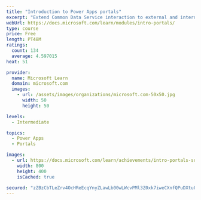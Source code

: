 ```yaml
---
title: "Introduction to Power Apps portals"
excerpt: "Extend Common Data Service interaction to external and internal audiences such as customers, partners, and employees. Use portals to set up an interactive, web-based sales, services, support, and social engagement application platform to connect with customers, engage with communities, manage site content, and empower your channel partners. Empower anyone inside or outside your organization to interact with Common Data Service data by using portals."
webUrl: https://docs.microsoft.com/learn/modules/intro-portals/
type: course
price: Free
length: PT48M
ratings:
  count: 134
  average: 4.597015
heat: 51

provider:
  name: Microsoft Learn
  domain: microsoft.com
  images:
    - url: /assets/images/organizations/microsoft.com-50x50.jpg
      width: 50
      height: 50

levels:
  - Intermediate

topics:
  - Power Apps
  - Portals

images:
  - url: https://docs.microsoft.com/learn/achievements/intro-portals-social.png
    width: 800
    height: 400
    isCached: true

secured: "zZBzCbTLeZrv4OcHReEcqYnyZLawLb00wLWcvPMl3Z0xk7iweCXnfQPuDXtu8keyriZKE8yO9Ue5mE0qOIMNMuls0AwXU/m/ZnCkctJAxgQuPHAO2BHevQKvVeXXLpMy6+QcvDrO1AfjMOWhTjAKLMTCD5aN/cFBa62EJsMk60trYRLGuTFqCzxndtzEQh8q49eWcdq5Ee6WmgR8ZoItIj5eESdY1cZf+ITnlDWG+OfI5fHceFvJtbClNtCCC1R/J/nXNL/TfMEaufYP0wd4JS0Py0x35JTqKCtuX5JJnfNyyuX+1D3bu9sdhOr1LJNvnxFZFIlsgtdepEUaSrjHbJtPGZ/ct3VqIAAb91H/vkFzgFdsdiAO+U2ufiORNJHYv2EazEIfpHpbwkMezzb9m5/N5erEJ1DLhqV5N/OXBDk=;R3TLt4j3V/Ok89akoatAnA=="
---
```


